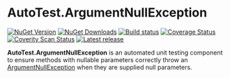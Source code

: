 ﻿AutoTest.ArgumentNullException
==============================
[![NuGet Version](https://img.shields.io/nuget/v/AutoTest.ArgumentNullException.svg)](https://www.nuget.org/packages/AutoTest.ArgumentNullException/ "NuGet Version")
[![NuGet Downloads](https://img.shields.io/nuget/dt/AutoTest.ArgumentNullException.svg)](https://www.nuget.org/packages/AutoTest.ArgumentNullException/ "NuGet Downloads")
[![Build status](https://img.shields.io/appveyor/ci/JSkimming/autotest-argumentnullexception.svg)](https://ci.appveyor.com/project/JSkimming/autotest-argumentnullexception "Build status")
[![Coverage Status](https://coveralls.io/repos/AutoTestNET/AutoTest.ArgumentNullException/badge.svg?branch=master)](https://coveralls.io/r/AutoTestNET/AutoTest.ArgumentNullException?branch=master "Coverage Status")
[![Coverity Scan Status](https://img.shields.io/coverity/scan/4829.svg)](https://scan.coverity.com/projects/4829 "Coverity Scan Status")
[![Latest release](https://img.shields.io/github/release/AutoTestNET/AutoTest.ArgumentNullException.svg)](https://github.com/AutoTestNET/AutoTest.ArgumentNullException/releases "Latest release")

**AutoTest.ArgumentNullException** is an automated unit testing component to ensure methods with nullable parameters correctly throw an [ArgumentNullException](http://msdn.microsoft.com/en-us/library/system.argumentnullexception.aspx) when they are supplied null parameters.

